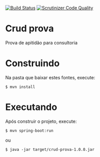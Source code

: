 [![Build Status](https://travis-ci.org/guilherme-argentino/crud-prova.svg?branch=master)](https://travis-ci.org/rrantz/crud-prova)
[![Scrutinizer Code Quality](https://scrutinizer-ci.com/g/guilherme-argentino/crud-prova/badges/quality-score.png?b=master)](https://scrutinizer-ci.com/g/guilherme-argentino/crud-prova/?branch=master)

# Crud prova
Prova de apitidão para consultoria

# Construindo
Na pasta que baixar estes fontes, execute:

```
$ mvn install
```

# Executando
Após construir o projeto, execute:
```
$ mvn spring-boot:run
```
ou
```
$ java -jar target/crud-prova-1.0.0.jar
```
